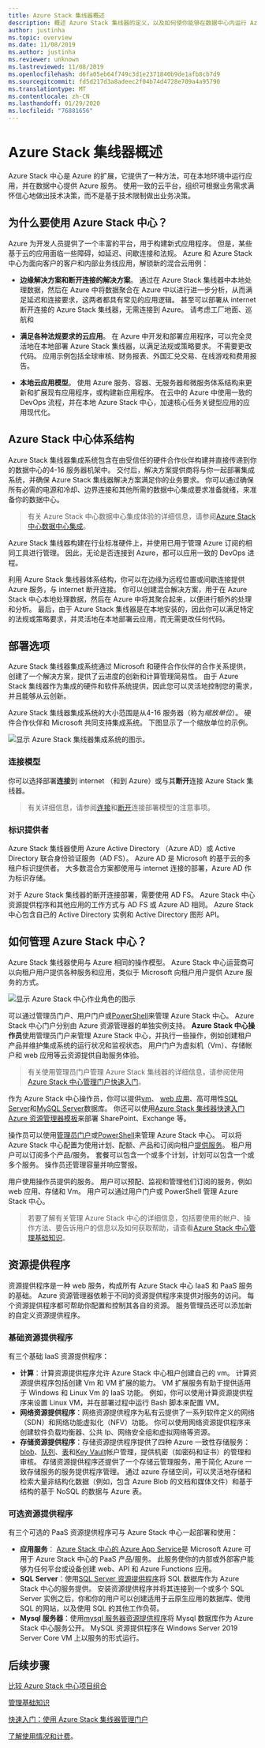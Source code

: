 ```yaml
---
title: Azure Stack 集线器概述
description: 概述 Azure Stack 集线器的定义，以及如何使你能够在数据中心内运行 Azure 服务。
author: justinha
ms.topic: overview
ms.date: 11/08/2019
ms.author: justinha
ms.reviewer: unknown
ms.lastreviewed: 11/08/2019
ms.openlocfilehash: d6fa05eb64f749c3d1e2371840b9de1afb8cb7d9
ms.sourcegitcommit: fd5d217d3a8adeec2f04b74d4728e709a4a95790
ms.translationtype: MT
ms.contentlocale: zh-CN
ms.lasthandoff: 01/29/2020
ms.locfileid: "76881656"
---
```

# <a name="azure-stack-hub-overview"></a>Azure Stack 集线器概述

Azure Stack 中心是 Azure 的扩展，它提供了一种方法，可在本地环境中运行应用，并在数据中心提供 Azure 服务。 使用一致的云平台，组织可根据业务需求满怀信心地做出技术决策，而不是基于技术限制做出业务决策。

## <a name="why-use-azure-stack-hub"></a>为什么要使用 Azure Stack 中心？

Azure 为开发人员提供了一个丰富的平台，用于构建新式应用程序。 但是，某些基于云的应用面临一些障碍，如延迟、间歇连接和法规。 Azure 和 Azure Stack 中心为面向客户的客户和内部业务线应用，解锁新的混合云用例：

- **边缘解决方案和断开连接的解决方案**。 通过在 Azure Stack 集线器中本地处理数据，然后在 Azure 中将数据聚合在 Azure 中以进行进一步分析，从而满足延迟和连接要求，这两者都具有常见的应用逻辑。 甚至可以部署从 internet 断开连接的 Azure Stack 集线器，无需连接到 Azure。 请考虑工厂地面、巡航和

- **满足各种法规要求的云应用**。 在 Azure 中开发和部署应用程序，可以完全灵活地在本地部署 Azure Stack 集线器，以满足法规或策略要求。 不需要更改代码。 应用示例包括全球审核、财务报表、外国汇兑交易、在线游戏和费用报告。

- **本地云应用模型**。 使用 Azure 服务、容器、无服务器和微服务体系结构来更新和扩展现有应用程序，或构建新应用程序。 在云中的 Azure 中使用一致的 DevOps 流程，并在本地 Azure Stack 中心，加速核心任务关键型应用的应用现代化。

## <a name="azure-stack-hub-architecture"></a>Azure Stack 中心体系结构

Azure Stack 集线器集成系统包含在由受信任的硬件合作伙伴构建并直接传递到你的数据中心的4-16 服务器机架中。 交付后，解决方案提供商将与你一起部署集成系统，并确保 Azure Stack 集线器解决方案满足你的业务要求。 你可以通过确保所有必需的电源和冷却、边界连接和其他所需的数据中心集成要求准备就绪，来准备你的数据中心。

> 有关 Azure Stack 中心数据中心集成体验的详细信息，请参阅[Azure Stack 中心数据中心集成](azure-stack-customer-journey.md)。

Azure Stack 集线器构建在行业标准硬件上，并使用已用于管理 Azure 订阅的相同工具进行管理。 因此，无论是否连接到 Azure，都可以应用一致的 DevOps 进程。

利用 Azure Stack 集线器体系结构，你可以在边缘为远程位置或间歇连接提供 Azure 服务，与 internet 断开连接。 你可以创建混合解决方案，用于在 Azure Stack 中心本地处理数据，然后在 Azure 中将其聚合起来，以便进行额外的处理和分析。 最后，由于 Azure Stack 集线器是在本地安装的，因此你可以满足特定的法规或策略要求，并灵活地在本地部署云应用，而无需更改任何代码。

## <a name="deployment-options"></a>部署选项

Azure Stack 集线器集成系统通过 Microsoft 和硬件合作伙伴的合作关系提供，创建了一个解决方案，提供了云进度的创新和计算管理简易性。 由于 Azure Stack 集线器作为集成的硬件和软件系统提供，因此您可以灵活地控制您的需求，并且能够从云创新。 

Azure Stack 集线器集成系统的大小范围是从4-16 服务器（称为*缩放单位*）。 硬件合作伙伴和 Microsoft 共同支持集成系统。 下图显示了一个缩放单位的示例。 

![显示 Azure Stack 集线器集成系统的图示](./media/azure-stack-overview/azure-stack-integrated-system.png)。 

<!---add info and image on regions, etc--->

### <a name="connection-models"></a>连接模型

你可以选择部署**连接**到 internet （和到 Azure）或与其**断开**连接 Azure Stack 集线器。 

> 有关详细信息，请参阅[连接](azure-stack-connected-deployment.md)和[断开](azure-stack-disconnected-deployment.md)连接部署模型的注意事项。

### <a name="identity-provider"></a>标识提供者 

Azure Stack 集线器使用 Azure Active Directory （Azure AD）或 Active Directory 联合身份验证服务（AD FS）。 Azure AD 是 Microsoft 的基于云的多租户标识提供者。 大多数混合方案都使用与 internet 连接的部署，Azure AD 作为标识存储。

对于 Azure Stack 集线器的断开连接部署，需要使用 AD FS。 Azure Stack 中心资源提供程序和其他应用的工作方式与 AD FS 或 Azure AD 相同。 Azure Stack 中心包含自己的 Active Directory 实例和 Active Directory 图形 API。


## <a name="how-is-azure-stack-hub-managed"></a>如何管理 Azure Stack 中心？

Azure Stack 集线器使用与 Azure 相同的操作模型。 Azure Stack 中心运营商可以向租户用户提供各种服务和应用，类似于 Microsoft 向租户用户提供 Azure 服务的方式。 

![显示 Azure Stack 中心作业角色的图示](./media/azure-stack-overview/azure-stack-job-roles.png)

可以通过管理员门户、用户门户或[PowerShell](https://docs.microsoft.com/powershell/azure/azure-stack/overview?view=azurestackps-1.7.1)来管理 Azure Stack 中心。 Azure Stack 中心门户分别由 Azure 资源管理器的单独实例支持。 **Azure Stack 中心操作员**使用管理员门户来管理 Azure Stack 中心，并执行一些操作，例如创建租户产品并维护集成系统的运行状况和监视状态。 用户门户为虚拟机（Vm）、存储帐户和 web 应用等云资源提供自助服务体验。

> 有关使用管理员门户管理 Azure Stack 集线器的详细信息，请参阅使用[Azure Stack 中心管理门户快速入门](azure-stack-manage-portals.md)。

作为 Azure Stack 中心操作员，你可以提供[vm](azure-stack-tutorial-tenant-vm.md)、 [web 应用](azure-stack-app-service-overview.md)、高可用性[SQL Server](azure-stack-tutorial-sql.md)和[MySQL Server](azure-stack-tutorial-mysql.md)数据库。 你还可以使用[Azure Stack 集线器快速入门 Azure 资源管理器模板](https://github.com/Azure/AzureStack-QuickStart-Templates)来部署 SharePoint、Exchange 等。

操作员可以使用[管理员门户](azure-stack-manage-portals.md)或[PowerShell](https://docs.microsoft.com/powershell/azure/azure-stack/overview?view=azurestackps-1.7.1)来管理 Azure Stack 中心。 可以将 Azure Stack 中心配置为使用计划、配额、产品和订阅向租户[提供服务](service-plan-offer-subscription-overview.md)。 租户用户可以订阅多个产品/服务。 套餐可以包含一个或多个计划，计划可以包含一个或多个服务。 操作员还管理容量并响应警报。

用户使用操作员提供的服务。 用户可以预配、监视和管理他们订阅的服务，例如 web 应用、存储和 Vm。 用户可以通过用户门户或 PowerShell 管理 Azure Stack 中心。

> 若要了解有关管理 Azure Stack 中心的详细信息，包括要使用的帐户、操作方法、要告诉用户的信息以及如何获取帮助，请查看[Azure Stack 中心管理基础知识](azure-stack-manage-basics.md)。

## <a name="resource-providers"></a>资源提供程序

资源提供程序是一种 web 服务，构成所有 Azure Stack 中心 IaaS 和 PaaS 服务的基础。 Azure 资源管理器依赖于不同的资源提供程序来提供对服务的访问。 每个资源提供程序都可帮助你配置和控制其各自的资源。 服务管理员还可以添加新的自定义资源提供程序。

### <a name="foundational-resource-providers"></a>基础资源提供程序

有三个基础 IaaS 资源提供程序：

- **计算**：计算资源提供程序允许 Azure Stack 中心租户创建自己的 vm。 计算资源提供程序包括创建 Vm 和 VM 扩展的能力。 VM 扩展服务有助于提供适用于 Windows 和 Linux Vm 的 IaaS 功能。 例如，你可以使用计算资源提供程序来设置 Linux VM，并在部署过程中运行 Bash 脚本来配置 VM。
- **网络资源提供程序**：网络资源提供程序为私有云提供了一系列软件定义的网络（SDN）和网络功能虚拟化（NFV）功能。 你可以使用网络资源提供程序来创建软件负载均衡器、公共 Ip、网络安全组和虚拟网络等资源。
- **存储资源提供程序**：存储资源提供程序提供了四种 Azure 一致性存储服务： [blob](https://docs.microsoft.com/azure/storage/common/storage-introduction#blob-storage)、[队列](https://docs.microsoft.com/azure/storage/common/storage-introduction#queue-storage)、[表](https://docs.microsoft.com/azure/storage/common/storage-introduction#table-storage)和[Key Vault](https://docs.microsoft.com/azure/key-vault/)帐户管理，提供机密（如密码和证书）的管理和审核。 存储资源提供程序还提供了一个存储云管理服务，用于简化 Azure 一致存储服务的服务提供程序管理。 通过 azure 存储空间，可以灵活地存储和检索大量非结构化数据（例如，包含 Azure Blob 的文档和媒体文件）和基于结构的基于 NoSQL 的数据与 Azure 表。

### <a name="optional-resource-providers"></a>可选资源提供程序

有三个可选的 PaaS 资源提供程序可与 Azure Stack 中心一起部署和使用：

- **应用服务**： [Azure Stack 中心的 Azure App Service](azure-stack-app-service-overview.md)是 Microsoft Azure 可用于 Azure Stack 中心的 PaaS 产品/服务。 此服务使你的内部或外部客户能够为任何平台或设备创建 web、API 和 Azure Functions 应用。
- **SQL Server**：使用[SQL Server 资源提供程序](azure-stack-sql-resource-provider.md)将 SQL 数据库作为 Azure Stack 中心的服务提供。 安装资源提供程序并将其连接到一个或多个 SQL Server 实例之后，你和你的用户可以创建适用于云原生应用的数据库、使用 SQL 的网站，以及使用 SQL 的其他工作负荷。
- **Mysql 服务器**：使用[mysql 服务器资源提供程序](azure-stack-mysql-resource-provider-deploy.md)将 Mysql 数据库作为 Azure Stack 中心服务公开。 MySQL 资源提供程序在 Windows Server 2019 Server Core VM 上以服务的形式运行。

## <a name="next-steps"></a>后续步骤

[比较 Azure Stack 中心项目组合](compare-azure-azure-stack.md)

[管理基础知识](azure-stack-manage-basics.md)

[快速入门：使用 Azure Stack 集线器管理门户](azure-stack-manage-portals.md)

[了解使用情况和计费](azure-stack-usage-reporting.md)。
